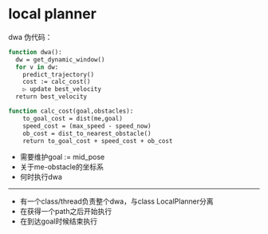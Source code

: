 # local planner

dwa 伪代码：

```pascal
function dwa():
  dw = get_dynamic_window()
  for v in dw:
    predict_trajectory()
    cost := calc_cost()
    ▷ update best_velocity
  return best_velocity

function calc_cost(goal,obstacles):
	to_goal_cost = dist(me,goal)
	speed_cost = (max_speed - speed_now)
	ob_cost = dist_to_nearest_obstacle()
	return to_goal_cost + speed_cost + ob_cost
```

* 需要维护goal := mid_pose
* 关于me-obstacle的坐标系
* 何时执行dwa

---

* 有一个class/thread负责整个dwa，与class LocalPlanner分离
* 在获得一个path之后开始执行
* 在到达goal时候结束执行

